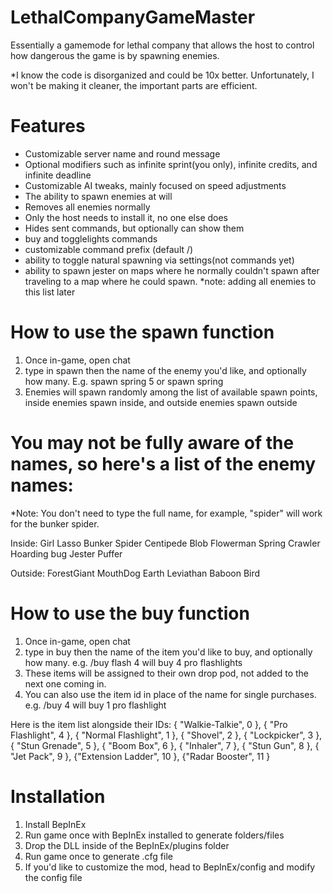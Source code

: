 # LethalCompanyGameMaster
Essentially a gamemode for lethal company that allows the host to control how dangerous the game is by spawning enemies.

*I know the code is disorganized and could be 10x better. Unfortunately, I won't be making it cleaner, the important parts are efficient.

# Features
- Customizable server name and round message
- Optional modifiers such as infinite sprint(you only), infinite credits, and infinite deadline
- Customizable AI tweaks, mainly focused on speed adjustments
- The ability to spawn enemies at will
- Removes all enemies normally
- Only the host needs to install it, no one else does
- Hides sent commands, but optionally can show them
- buy and togglelights commands
- customizable command prefix (default /)
- ability to toggle natural spawning via settings(not commands yet)
- ability to spawn jester on maps where he normally couldn't spawn after traveling to a map where he could spawn. *note: adding all enemies to this list later

# How to use the spawn function
1. Once in-game, open chat
2. type in spawn then the name of the enemy you'd like, and optionally how many. E.g. spawn spring 5 or spawn spring
3. Enemies will spawn randomly among the list of available spawn points, inside enemies spawn inside, and outside enemies spawn outside

# You may not be fully aware of the names, so here's a list of the enemy names:
*Note: You don't need to type the full name, for example, "spider" will work for the bunker spider.

Inside:
Girl
Lasso
Bunker Spider
Centipede
Blob
Flowerman
Spring
Crawler
Hoarding bug
Jester
Puffer

Outside:
ForestGiant
MouthDog
Earth Leviathan
Baboon Bird

# How to use the buy function
1. Once in-game, open chat
2. type in buy then the name of the item you'd like to buy, and optionally how many. e.g. /buy flash 4 will buy 4 pro flashlights
3. These items will be assigned to their own drop pod, not added to the next one coming in.
4. You can also use the item id in place of the name for single purchases. e.g. /buy 4 will buy 1 pro flashlight

Here is the item list alongside their IDs:
  { "Walkie-Talkie", 0 },
  { "Pro Flashlight", 4 },
  { "Normal Flashlight", 1 },
  { "Shovel", 2 },
  { "Lockpicker", 3 },
  { "Stun Grenade", 5 },
  { "Boom Box", 6 },
  { "Inhaler", 7 },
  { "Stun Gun", 8 },
  { "Jet Pack", 9 },
  {"Extension Ladder", 10 },
  {"Radar Booster", 11 }


# Installation
1. Install BepInEx
2. Run game once with BepInEx installed to generate folders/files
3. Drop the DLL inside of the BepInEx/plugins folder
4. Run game once to generate .cfg file
5. If you'd like to customize the mod, head to BepInEx/config and modify the config file

